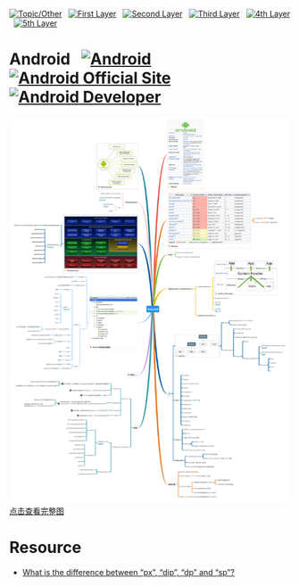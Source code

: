 [![Topic/Other](https://img.shields.io/badge/Topic\/Other-blue-blue.svg)](#) &nbsp;  [![First Layer](https://img.shields.io/badge/First_Layer-green-green.svg)](#) &nbsp;  [![Second Layer](https://img.shields.io/badge/Second_Layer-red-red.svg)](#) &nbsp;  [![Third Layer](https://img.shields.io/badge/Third_Layer-yellow-yellow.svg)](#) &nbsp;  [![4th Layer](https://img.shields.io/badge/4th_Layer-orange-orange.svg)](#) &nbsp;  [![5th Layer](https://img.shields.io/badge/5th_Layer-blue-blue.svg)](#)

# Android &nbsp; [![Android](https://img.shields.io/badge/Android-ing-blue.svg)](#) [![Android Official Site](https://img.shields.io/badge/Android-Official_Site-blue.svg)](https://www.android.com/) [![Android Developer](https://img.shields.io/badge/Android-Android_Developer-blue.svg)](https://developer.android.com/index.html)

[![Android](./Android.png)点击查看完整图](https://www.processon.com/embed/mind/5a93b145e4b083b04399ef4d)

# Resource

- [What is the difference between “px”, “dip”, “dp” and “sp”?](https://stackoverflow.com/questions/2025283/what-is-the-difference-between-px-dip-dp-and-sp)